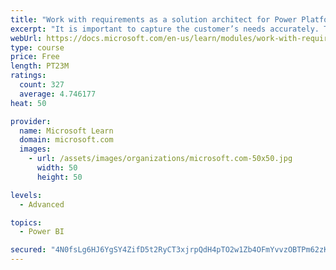 ```yaml
---
title: "Work with requirements as a solution architect for Power Platform and Dynamics 365"
excerpt: "It is important to capture the customer’s needs accurately. This module explains how to capture requirements and identify functional and non-functional items."
webUrl: https://docs.microsoft.com/en-us/learn/modules/work-with-requirements/
type: course
price: Free
length: PT23M
ratings:
  count: 327
  average: 4.746177
heat: 50

provider:
  name: Microsoft Learn
  domain: microsoft.com
  images:
    - url: /assets/images/organizations/microsoft.com-50x50.jpg
      width: 50
      height: 50

levels:
  - Advanced

topics:
  - Power BI

secured: "4N0fsLg6HJ6YgSY4ZifD5t2RyCT3xjrpQdH4pTO2w1Zb4OFmYvvzOBTPm62zKzymsKuTiqgHtIJBBpqqPmUOAIseAjRt+WAf2h7OCPL3eD6AMkQWPKEUv3yycTum4xc/7LVFxMSKR3tHQFw1rEeEXwjjIzr2QLSURJjuE6vVjfzv5dXeyIy7dzvXXlx3COi53axJUUTGJC44+3aslv6vqGkAcRMKGagRo0XXFimqTe3HGcz8Rfw53J6F3GDSN7Sx5ogVJZ7ChTRtE47wv/a/lnKGxIj8wLMVBuveOhASw8HQVXSSVxDzMJxeQkOBralf0w8h66A0xNtwRKxkCawPgnnpk17xNO6HiduRDcx6Y7oCVgKBqnrVNgQomKdVFI9ZUveldf8tbQVnqPSOBE4aGKBBKomoXohrY1kS376GdtY=;WFNjKdMC09AnSPCB+y2jCw=="
---
```


